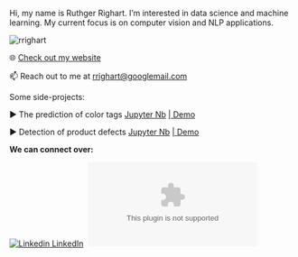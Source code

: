 Hi, my name is Ruthger Righart.
I’m interested in data science and machine learning.
My current focus is on computer vision and NLP applications.

<p align="left"> <img src="https://komarev.com/ghpvc/?username=rrighart&label=Profile%20views&color=0e75b6&style=flat" alt="rrighart" /> </p>

🌐 [Check out my website](https://www.rrighart.com)

📫 Reach out to me at rrighart@googlemail.com

Some side-projects:

▶️ The prediction of color tags [Jupyter Nb](https://www.kaggle.com/code/rrighart/the-prediction-of-color-tags)
 [ | Demo](https://huggingface.co/spaces/rrighart/color-tags)

▶️ Detection of product defects [Jupyter Nb](https://www.kaggle.com/code/rrighart/detection-of-product-defects-using-yolov7)
 [ | Demo](https://huggingface.co/spaces/rrighart/product-defects)

**We can connect over:**

[![Linkedin](https://i.stack.imgur.com/gVE0j.png) LinkedIn](https://www.linkedin.com/in/ruthger-righart)&nbsp; [![Twitter](https://img.shields.io/twitter/url/https/twitter.com)](https://twitter.com/RuthgerRighart) 


<!---
RRighart/RRighart is a ✨ special ✨ repository because its `README.md` (this file) appears on your GitHub profile.
You can click the Preview link to take a look at your changes.
--->
